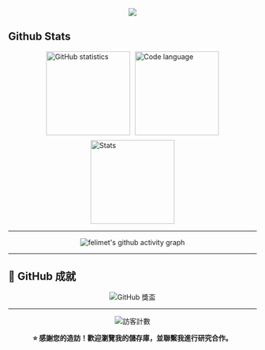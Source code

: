 <div align="center">
  <img src="https://capsule-render.vercel.app/api?type=blur&height=200&color=D97757&text=JM%20Code%20Hub&fontAlign=50&section=header&reversal=false&textBg=false&descAlign=50&desc=Research%20|%20Technology%20|%20Development%20|%20Learning%20|%20Guidelines&descAlignY=76&fontColor=ffffff&fontSize=45&animation=fadeIn&rotate=0&descSize=15" />
</div>

## Github Stats
<div style="display: flex; justify-content: center; align-items: center; gap: 10px; flex-wrap: wrap;">
  <img src="https://github-readme-stats.vercel.app/api?username=felimet&show_icons=true&theme=tokyonight&hide_border=true&include_all_commits=true&card_width=400&count_private=true" 
       alt="GitHub statistics" 
       style="height: 170px; max-width: 100%;"/>
  <img src="https://github-readme-stats.vercel.app/api/top-langs/?username=felimet&layout=compact&theme=tokyonight&hide_border=true&langs_count=8" 
       alt="Code language"
       style="height: 170px; max-width: 100%;"/>
  <img src="https://github-readme-streak-stats.herokuapp.com?user=felimet&theme=tokyonight&hide_border=true&date_format=M%20j%5B%2C%20Y%5D&card_width=400" 
       alt="Stats"
       style="height: 170px; max-width: 100%;"/>
</div>

---

<div align="center">
  
  ![felimet's github activity graph](https://github-readme-activity-graph.vercel.app/graph?username=felimet&bg_color=1a1b27&color=a39999&line=fb7941&point=f0e1c6&area=true&hide_border=true)
</div>

---

## 🏅 GitHub 成就

<div align="center">
  
  <img src="https://github-profile-trophy.vercel.app/?username=felimet&theme=tokyonight&no-frame=true&row=1&column=7" alt="GitHub 獎盃"/>

</div>

---

<div align="center">

![訪客計數](https://profile-counter.glitch.me/felimet/count.svg)

**⭐ 感謝您的造訪！歡迎瀏覽我的儲存庫，並聯繫我進行研究合作。**

</div>



